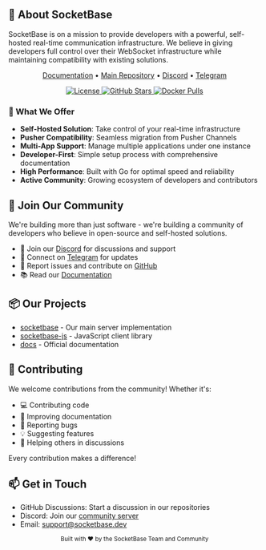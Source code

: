 

## 🚀 About SocketBase

SocketBase is on a mission to provide developers with a powerful, self-hosted real-time communication infrastructure. We believe in giving developers full control over their WebSocket infrastructure while maintaining compatibility with existing solutions.

<p align="center">
  <a href="https://docs.socketbase.dev">Documentation</a> •
  <a href="https://github.com/socketbasehq/socketbase">Main Repository</a> •
  <a href="https://discord.gg/zSQyK6nmM9">Discord</a> •
  <a href="https://t.me/+qxlkQnPIc4g0ZjI9">Telegram</a>
</p>

<p align="center">
  <a href="https://github.com/socketbasehq/socketbase/blob/main/LICENSE">
    <img src="https://img.shields.io/github/license/socketbasehq/socketbase" alt="License">
  </a>
  <a href="https://github.com/socketbasehq/socketbase/stargazers">
    <img src="https://img.shields.io/github/stars/socketbasehq/socketbase" alt="GitHub Stars">
  </a>
  <a href="https://hub.docker.com/r/socketbase/socketbase">
    <img src="https://img.shields.io/docker/pulls/socketbase/socketbase" alt="Docker Pulls">
  </a>
</p>

### 🌟 What We Offer

- **Self-Hosted Solution**: Take control of your real-time infrastructure
- **Pusher Compatibility**: Seamless migration from Pusher Channels
- **Multi-App Support**: Manage multiple applications under one instance
- **Developer-First**: Simple setup process with comprehensive documentation
- **High Performance**: Built with Go for optimal speed and reliability
- **Active Community**: Growing ecosystem of developers and contributors

## 🤝 Join Our Community

We're building more than just software - we're building a community of developers who believe in open-source and self-hosted solutions.

- 💬 Join our [Discord](https://discord.gg/zSQyK6nmM9) for discussions and support
- 📱 Connect on [Telegram](https://t.me/+qxlkQnPIc4g0ZjI9) for updates
- 🐛 Report issues and contribute on [GitHub](https://github.com/socketbasehq/socketbase)
- 📚 Read our [Documentation](https://docs.socketbase.dev)

## 📦 Our Projects

- [socketbase](https://github.com/socketbasehq/socketbase) - Our main server implementation
- [socketbase-js](https://github.com/socketbasehq/socketbase-js) - JavaScript client library
- [docs](https://docs.socketbase.dev) - Official documentation

## 🌱 Contributing

We welcome contributions from the community! Whether it's:

- 💻 Contributing code
- 📝 Improving documentation
- 🐛 Reporting bugs
- 💡 Suggesting features
- 🤝 Helping others in discussions

Every contribution makes a difference!

## 📫 Get in Touch

- GitHub Discussions: Start a discussion in our repositories
- Discord: Join our [community server](https://discord.gg/zSQyK6nmM9)
- Email: support@socketbase.dev

<p align="center">
  <sub>Built with ❤️ by the SocketBase Team and Community</sub>
</p>
